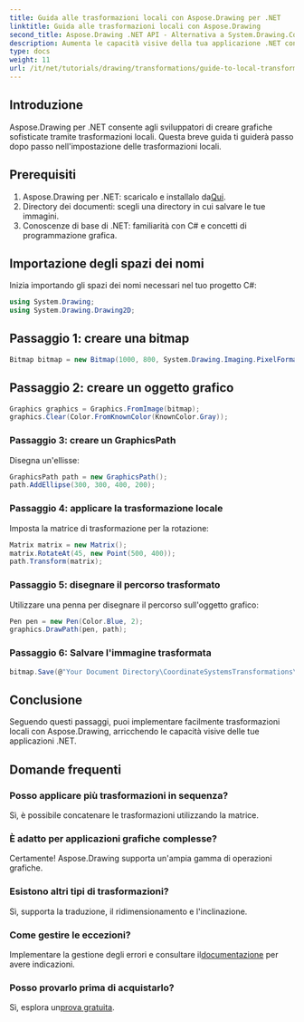 ```yaml
---
title: Guida alle trasformazioni locali con Aspose.Drawing per .NET
linktitle: Guida alle trasformazioni locali con Aspose.Drawing
second_title: Aspose.Drawing .NET API - Alternativa a System.Drawing.Common
description: Aumenta le capacità visive della tua applicazione .NET con trasformazioni locali usando Aspose.Drawing. Questo tutorial completo ti guida attraverso il processo di creazione di grafiche sbalorditive applicando matrici di trasformazione.
type: docs
weight: 11
url: /it/net/tutorials/drawing/transformations/guide-to-local-transformation/
---
```

## Introduzione

Aspose.Drawing per .NET consente agli sviluppatori di creare grafiche sofisticate tramite trasformazioni locali. Questa breve guida ti guiderà passo dopo passo nell'impostazione delle trasformazioni locali.

## Prerequisiti

1.  Aspose.Drawing per .NET: scaricalo e installalo da[Qui](https://releases.aspose.com/drawing/net/).
2. Directory dei documenti: scegli una directory in cui salvare le tue immagini.
3. Conoscenze di base di .NET: familiarità con C# e concetti di programmazione grafica.

## Importazione degli spazi dei nomi

Inizia importando gli spazi dei nomi necessari nel tuo progetto C#:

```csharp
using System.Drawing;
using System.Drawing.Drawing2D;
```

## Passaggio 1: creare una bitmap

```csharp
Bitmap bitmap = new Bitmap(1000, 800, System.Drawing.Imaging.PixelFormat.Format32bppPArgb);
```

## Passaggio 2: creare un oggetto grafico

```csharp
Graphics graphics = Graphics.FromImage(bitmap);
graphics.Clear(Color.FromKnownColor(KnownColor.Gray));
```

### Passaggio 3: creare un GraphicsPath

Disegna un'ellisse:

```csharp
GraphicsPath path = new GraphicsPath();
path.AddEllipse(300, 300, 400, 200);
```

### Passaggio 4: applicare la trasformazione locale

Imposta la matrice di trasformazione per la rotazione:

```csharp
Matrix matrix = new Matrix();
matrix.RotateAt(45, new Point(500, 400));
path.Transform(matrix);
```

### Passaggio 5: disegnare il percorso trasformato

Utilizzare una penna per disegnare il percorso sull'oggetto grafico:

```csharp
Pen pen = new Pen(Color.Blue, 2);
graphics.DrawPath(pen, path);
```

### Passaggio 6: Salvare l'immagine trasformata

```csharp
bitmap.Save(@"Your Document Directory\CoordinateSystemsTransformations\LocalTransformation_out.png");
```

## Conclusione

Seguendo questi passaggi, puoi implementare facilmente trasformazioni locali con Aspose.Drawing, arricchendo le capacità visive delle tue applicazioni .NET.

## Domande frequenti

### Posso applicare più trasformazioni in sequenza?  
Sì, è possibile concatenare le trasformazioni utilizzando la matrice.

### È adatto per applicazioni grafiche complesse?  
Certamente! Aspose.Drawing supporta un'ampia gamma di operazioni grafiche.

### Esistono altri tipi di trasformazioni?  
Sì, supporta la traduzione, il ridimensionamento e l'inclinazione.

### Come gestire le eccezioni?  
 Implementare la gestione degli errori e consultare il[documentazione](https://reference.aspose.com/drawing/net/) per avere indicazioni.

### Posso provarlo prima di acquistarlo?  
 Sì, esplora un[prova gratuita](https://releases.aspose.com/).